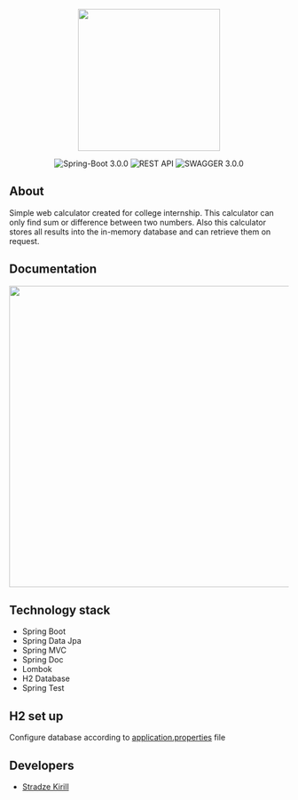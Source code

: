 <p align="center">
      <img src="https://i.ibb.co/z6CXpm6/75775.png" width="256" height="256">
</p>

<p align="center">
   <img src="https://img.shields.io/badge/Spring--Boot-3.0.0-green" alt="Spring-Boot 3.0.0">
   <img src="https://img.shields.io/badge/REST-API-yellow" alt="REST API">
   <img src="https://img.shields.io/badge/SWAGGER-3.0.0-blue" alt="SWAGGER 3.0.0">
</p>

## About

Simple web calculator created for college internship. This calculator can only find sum or difference between two numbers. Also this calculator stores all results into the in-memory database and can retrieve them on request.

## Documentation

<p align="center">
      <img src="https://i.ibb.co/xX4447Y/03-05-2023-212733.jpg" width="1606" height="543">
</p>

## Technology stack
- Spring Boot
- Spring Data Jpa
- Spring MVC
- Spring Doc
- Lombok
- H2 Database
- Spring Test

## H2 set up
Configure database according to [application.properties](https://github.com/Denstran/SimpleCalculator/blob/master/src/main/resources/application.properties) file

## Developers

- [Stradze Kirill](https://github.com/Denstran)

